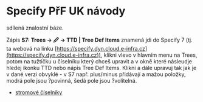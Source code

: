 # Specify PřF UK návody
sdílená znalostní báze.

Zápis **S7: Trees -> 🖉 -> TTD | Tree Def Items** znamená jdi do Specify 7 (tj. ta webová na linku [https://specify.dyn.cloud.e-infra.cz](https://specify.dyn.cloud.e-infra.cz)), klikni vlevo v hlavním menu na Trees, potom na tužtičku u číselníku který chceš upravit a v okně které násleudje hledej ikonku TTD nebo nápis Tree Def Items. Klikni a dále upravuj tak jak je v dané verzi obvyklé - v S7 např. plus/minus přidávají a mažou položky, modrá pole jsou ?povinná, šedá pole jsou ?volitelná.


* [stromové číselníky](trees.md)